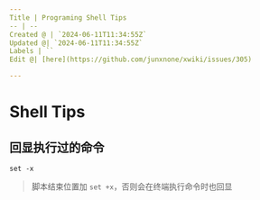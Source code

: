 ```yaml
---
Title | Programing Shell Tips
-- | --
Created @ | `2024-06-11T11:34:55Z`
Updated @| `2024-06-11T11:34:55Z`
Labels | ``
Edit @| [here](https://github.com/junxnone/xwiki/issues/305)

---
```

# Shell Tips

## 回显执行过的命令

```
set -x 
```

> 脚本结束位置加 `set +x`，否则会在终端执行命令时也回显
